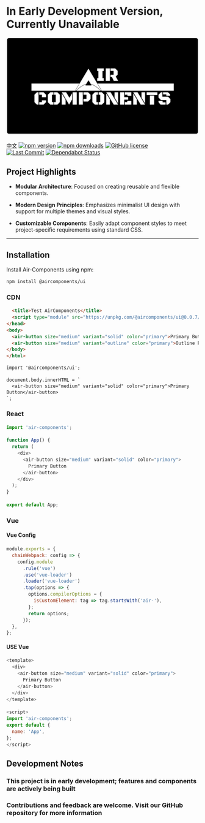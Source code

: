 # In Early Development Version, Currently Unavailable

![Air-Components Logo](./src/assets/air-components-board.png)

[中文](https://github.com/SisyphusZheng/Components/blob/main/README_CN.md) 
[![npm version](https://img.shields.io/npm/v/air-components)](https://www.npmjs.com/package/air-components) 
[![npm downloads](https://img.shields.io/npm/dm/air-components)](https://www.npmjs.com/package/air-components) 
[![GitHub license](https://img.shields.io/github/license/aircomponents/Components)](https://github.com/aircomponents/Components/blob/main/LICENSE)  
[![Last Commit](https://img.shields.io/github/last-commit/aircomponents/Components)](https://github.com/aircomponents/Components/commits/main) 
[![Dependabot Status](https://img.shields.io/badge/dependencies-up%20to%20date-brightgreen)](https://github.com/aircomponents/Components/network/updates)

## Project Highlights

- **Modular Architecture**: Focused on creating reusable and flexible components.

- **Modern Design Principles**: Emphasizes minimalist UI design with support for multiple themes and visual styles.
- **Customizable Components**: Easily adapt component styles to meet project-specific requirements using standard CSS.

---

## Installation

Install Air-Components using npm:

```bash
npm install @aircomponents/ui
```

### CDN

```html
  <title>Test AirComponents</title>
  <script type="module" src="https://unpkg.com/@aircomponents/ui@0.0.7/dist/aircomponents/aircomponents.esm.js"></script>
</head>
<body>
  <air-button size="medium" variant="solid" color="primary">Primary Button</air-button>
  <air-button size="medium" variant="outline" color="primary">Outline Primary</air-button>
</body>
</html>
```

```JS
import '@aircomponents/ui';

document.body.innerHTML = `
  <air-button size="medium" variant="solid" color="primary">Primary Button</air-button>
`;
```

### React

```js
import 'air-components';

function App() {
  return (
    <div>
      <air-button size="medium" variant="solid" color="primary">
        Primary Button
      </air-button>
    </div>
  );
}

export default App;
```

### Vue

#### Vue Config

```js
module.exports = {
  chainWebpack: config => {
    config.module
      .rule('vue')
      .use('vue-loader')
      .loader('vue-loader')
      .tap(options => {
        options.compilerOptions = {
          isCustomElement: tag => tag.startsWith('air-'),
        };
        return options;
      });
  },
};
```

#### USE Vue

```js
<template>
  <div>
    <air-button size="medium" variant="solid" color="primary">
      Primary Button
    </air-button>
  </div>
</template>

<script>
import 'air-components';
export default {
  name: 'App',
};
</script>
```

## Development Notes

### This project is in early development; features and components are actively being built

### Contributions and feedback are welcome. Visit our GitHub repository for more information